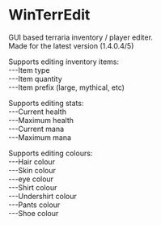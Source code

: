 # WinTerrEdit
GUI based terraria inventory / player editer.    
Made for the latest version (1.4.0.4/5)    

Supports editing inventory items:    
  ---Item type    
  ---Item quantity    
  ---Item prefix (large, mythical, etc)
  
Supports editing stats:    
  ---Current health    
  ---Maximum health    
  ---Current mana    
  ---Maximum mana    
  
Supports editing colours:    
  ---Hair colour    
  ---Skin colour    
  ---eye colour    
  ---Shirt colour    
  ---Undershirt colour    
  ---Pants colour    
  ---Shoe colour
